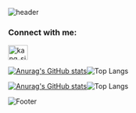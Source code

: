 ![header](https://capsule-render.vercel.app/api?type=egg&color=FFD400&height=180&section=header&text=🌈✨%20Hello%20🌟💫&fontSize=45&fontColor=fffa66)

<h3 align="left">Connect with me:</h3>
<p align="left">
<a href="https://instagram.com/kang_sii" target="blank"><img align="center" src="https://raw.githubusercontent.com/rahuldkjain/github-profile-readme-generator/master/src/images/icons/Social/instagram.svg" alt="kang_sii" height="30" width="40" /></a>
</p>

[![Anurag's GitHub stats](https://github-readme-stats.vercel.app/api?username=Kang-SeoHyun&&show_icons=true&&theme=great-gatsby)](https://github.com/anuraghazra/github-readme-stats)![Top Langs](https://github-readme-stats.vercel.app/api/top-langs/?username=Kang-SeoHyun&&layout=compact&theme=great-gatsby)

[![Anurag's GitHub stats](https://github-readme-stats.vercel.app/api?username=Kang-SeoHyun&&show_icons=true&&count_private=true&&theme=great-gatsby)](https://github.com/anuraghazra/github-readme-stats)![Top Langs](https://github-readme-stats.vercel.app/api/top-langs/?username=Kang-SeoHyun&&layout=compact&&theme=great-gatsby)


![Footer](https://capsule-render.vercel.app/api?type=soft&color=FFD400&height=100&section=footer&text=👋🏻%20I'm%20seohyun%20👩🏻‍💻&fontSize=20&fontColor=fffa66)







 








<!--
C - 임베디드 하드웨어개발  
java - 대기업, 금융권, 국가기관, 웹  
     - 프레임 워크 : 스프링    
python - 스타트업, 인공지능 연구, 데이터 엔지니어
       - 프레임 워크: 플라스크(죽어감), D장고(묵직), fast api(요즘 추세)    
java script - 웹 프론트, 백  
            - 프레임 워크: 노드js(런타임환경), 네스트js
type script - 웹 풀스택, 웹개발 아니면 의미없음
            - 프레임 워크: 노드  
pyscrip - 파이썬버전 html 코딩
kotlin - 자바 대체 언어, 문법깔끔하고 자바랑 100프로 호환가능  
C++ - 게임, 인공지능 실무
-->
